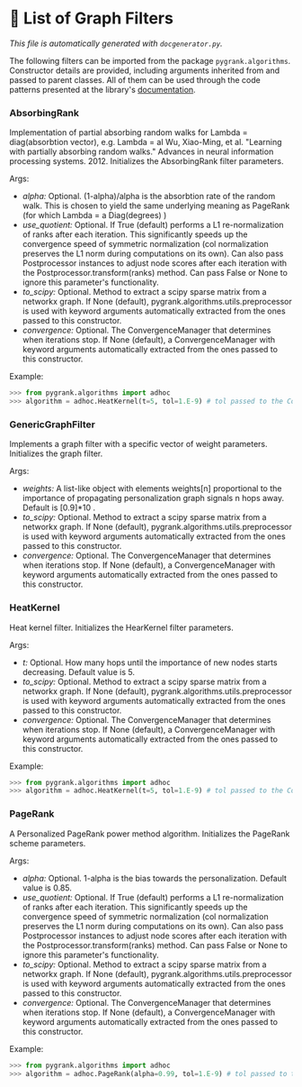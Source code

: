# :scroll: List of Graph Filters
*This file is automatically generated with `docgenerator.py`.*

The following filters can be imported from the package `pygrank.algorithms`.
Constructor details are provided, including arguments inherited from and passed to parent classes.
All of them can be used through the code patterns presented at the library's [documentation](documentation.md). 

### AbsorbingRank 

Implementation of partial absorbing random walks for Lambda = diag(absorbtion vector), e.g. Lambda = aI 
Wu, Xiao-Ming, et al. "Learning with partially absorbing random walks." Advances in neural information processing systems. 2012. 
Initializes the AbsorbingRank filter parameters. 

Args: 
 * *alpha:* Optional. (1-alpha)/alpha is the absorbtion rate of the random walk. This is chosen to yield the same underlying meaning as PageRank (for which Lambda = a Diag(degrees) ) 
 * *use_quotient:* Optional. If True (default) performs a L1 re-normalization of ranks after each iteration. This significantly speeds up the convergence speed of symmetric normalization (col normalization preserves the L1 norm during computations on its own). Can also pass Postprocessor instances to adjust node scores after each iteration with the Postprocessor.transform(ranks) method. Can pass False or None to ignore this parameter's functionality. 
 * *to_scipy:* Optional. Method to extract a scipy sparse matrix from a networkx graph. If None (default), pygrank.algorithms.utils.preprocessor is used with keyword arguments automatically extracted from the ones passed to this constructor. 
 * *convergence:* Optional. The ConvergenceManager that determines when iterations stop. If None (default), a ConvergenceManager with keyword arguments automatically extracted from the ones passed to this constructor. 

Example:

```python 
>>> from pygrank.algorithms import adhoc 
>>> algorithm = adhoc.HeatKernel(t=5, tol=1.E-9) # tol passed to the ConvergenceManager 
```


### GenericGraphFilter 

Implements a graph filter with a specific vector of weight parameters. 
Initializes the graph filter. 

Args: 
 * *weights:* A list-like object with elements weights[n] proportional to the importance of propagating personalization graph signals n hops away. Default is [0.9]*10 . 
 * *to_scipy:* Optional. Method to extract a scipy sparse matrix from a networkx graph. If None (default), pygrank.algorithms.utils.preprocessor is used with keyword arguments automatically extracted from the ones passed to this constructor. 
 * *convergence:* Optional. The ConvergenceManager that determines when iterations stop. If None (default), a ConvergenceManager with keyword arguments automatically extracted from the ones passed to this constructor. 

### HeatKernel 

Heat kernel filter. 
Initializes the HearKernel filter parameters. 

Args: 
 * *t:* Optional. How many hops until the importance of new nodes starts decreasing. Default value is 5. 
 * *to_scipy:* Optional. Method to extract a scipy sparse matrix from a networkx graph. If None (default), pygrank.algorithms.utils.preprocessor is used with keyword arguments automatically extracted from the ones passed to this constructor. 
 * *convergence:* Optional. The ConvergenceManager that determines when iterations stop. If None (default), a ConvergenceManager with keyword arguments automatically extracted from the ones passed to this constructor. 

Example:

```python 
>>> from pygrank.algorithms import adhoc 
>>> algorithm = adhoc.HeatKernel(t=5, tol=1.E-9) # tol passed to the ConvergenceManager 
```


### PageRank 

A Personalized PageRank power method algorithm. 
Initializes the PageRank scheme parameters. 

Args: 
 * *alpha:* Optional. 1-alpha is the bias towards the personalization. Default value is 0.85. 
 * *use_quotient:* Optional. If True (default) performs a L1 re-normalization of ranks after each iteration. This significantly speeds up the convergence speed of symmetric normalization (col normalization preserves the L1 norm during computations on its own). Can also pass Postprocessor instances to adjust node scores after each iteration with the Postprocessor.transform(ranks) method. Can pass False or None to ignore this parameter's functionality. 
 * *to_scipy:* Optional. Method to extract a scipy sparse matrix from a networkx graph. If None (default), pygrank.algorithms.utils.preprocessor is used with keyword arguments automatically extracted from the ones passed to this constructor. 
 * *convergence:* Optional. The ConvergenceManager that determines when iterations stop. If None (default), a ConvergenceManager with keyword arguments automatically extracted from the ones passed to this constructor. 

Example:

```python 
>>> from pygrank.algorithms import adhoc 
>>> algorithm = adhoc.PageRank(alpha=0.99, tol=1.E-9) # tol passed to the ConvergenceManager 
```

